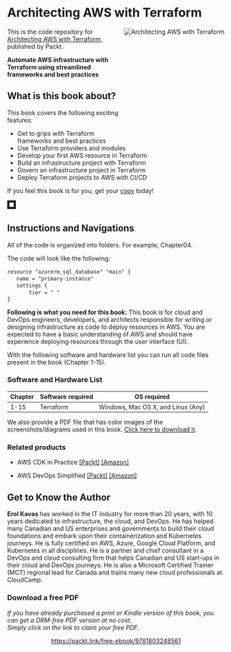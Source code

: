 # Architecting AWS with Terraform

<a href="https://www.packtpub.com/product/architecting-aws-with-terraform/9781803248561?utm_source=github&utm_medium=repository&utm_campaign=9781803248561"><img src="https://content.packt.com/B18198/cover_image_small.jpg" alt="Architecting AWS with Terraform" height="256px" align="right"></a>

This is the code repository for [Architecting AWS with Terraform](https://www.packtpub.com/product/architecting-aws-with-terraform/9781803248561?utm_source=github&utm_medium=repository&utm_campaign=9781803248561), published by Packt.

**Automate AWS infrastructure with Terraform using streamlined frameworks and best practices**

## What is this book about?

This book covers the following exciting features:
* Get to grips with Terraform frameworks and best practices
* Use Terraform providers and modules
* Develop your first AWS resource in Terraform
* Build an infrastructure project with Terraform
* Govern an infrastructure project in Terraform
* Deploy Terraform projects to AWS with CI/CD

If you feel this book is for you, get your [copy](https://www.amazon.com/dp/1803248564) today!

<a href="https://www.packtpub.com/?utm_source=github&utm_medium=banner&utm_campaign=GitHubBanner"><img src="https://raw.githubusercontent.com/PacktPublishing/GitHub/master/GitHub.png" 
alt="https://www.packtpub.com/" border="5" /></a>

## Instructions and Navigations
All of the code is organized into folders. For example, Chapter04.

The code will look like the following:
```
resource "azurerm_sql_database" "main" { 
   name = "primary-instance" 
   settings { 
       tier = " " 
}
```

**Following is what you need for this book:**
This book is for cloud and DevOps engineers, developers, and architects responsible for writing or designing infrastructure as code to deploy resources in AWS. You are expected to have a basic understanding of AWS and should have experience deploying resources through the user interface (UI).

With the following software and hardware list you can run all code files present in the book (Chapter 1-15).
### Software and Hardware List
| Chapter | Software required | OS required |
| -------- | ------------------------------------ | ----------------------------------- |
| 1-15 | Terraform | Windows, Mac OS X, and Linux (Any) |

We also provide a PDF file that has color images of the screenshots/diagrams used in this book. [Click here to download it]().

### Related products
* AWS CDK in Practice [[Packt]](https://www.packtpub.com/product/aws-cdk-in-practice/9781801812399?utm_source=github&utm_medium=repository&utm_campaign=9781801812399) [[Amazon]](https://www.amazon.com/dp/180181239X)

* AWS DevOps Simplified [[Packt]](https://www.packtpub.com/product/aws-devops-simplified/9781837634460?utm_source=github&utm_medium=repository&utm_campaign=9781837634460) [[Amazon]](https://www.amazon.com/dp/1837634467)

## Get to Know the Author
**Erol Kavas**
has worked in the IT industry for more than 20 years, with 10 years dedicated to infrastructure, the cloud, and DevOps. He has helped many Canadian and US enterprises and governments to build their cloud foundations and embark upon their containerization and Kubernetes journeys. He is fully certified on AWS, Azure, Google Cloud Platform, and Kubernetes in all disciplines. He is a partner and chief consultant in a DevOps and cloud consulting firm that helps Canadian and US start-ups in their cloud and DevOps journeys. He is also a Microsoft Certified Trainer (MCT) regional lead for Canada and trains many new cloud professionals at CloudCamp.

### Download a free PDF

 <i>If you have already purchased a print or Kindle version of this book, you can get a DRM-free PDF version at no cost.<br>Simply click on the link to claim your free PDF.</i>
<p align="center"> <a href="https://packt.link/free-ebook/9781803248561">https://packt.link/free-ebook/9781803248561 </a> </p>
